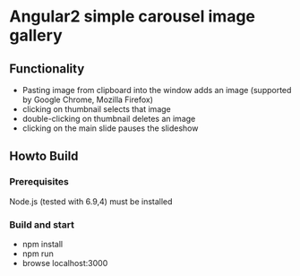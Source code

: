 # Angular2 simple carousel image gallery

## Functionality
* Pasting image from clipboard into the window adds an image (supported by Google Chrome, Mozilla Firefox)
* clicking on thumbnail selects that image
* double-clicking on thumbnail deletes an image
* clicking on the main slide pauses the slideshow

## Howto Build
### Prerequisites
Node.js (tested with 6.9,4) must be installed
### Build and start
* npm install
* npm run
* browse localhost:3000
